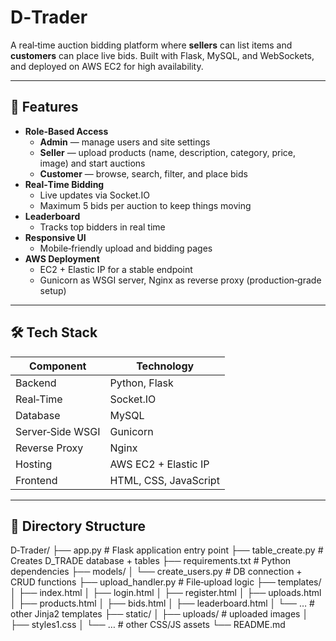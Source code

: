 # D‑Trader

A real‑time auction bidding platform where **sellers** can list items and **customers** can place live bids. Built with Flask, MySQL, and WebSockets, and deployed on AWS EC2 for high availability.

---

## 🚀 Features

- **Role‑Based Access**  
  - **Admin** — manage users and site settings  
  - **Seller** — upload products (name, description, category, price, image) and start auctions  
  - **Customer** — browse, search, filter, and place bids  
- **Real‑Time Bidding**  
  - Live updates via Socket.IO  
  - Maximum 5 bids per auction to keep things moving  
- **Leaderboard**  
  - Tracks top bidders in real time  
- **Responsive UI**  
  - Mobile‑friendly upload and bidding pages  
- **AWS Deployment**  
  - EC2 + Elastic IP for a stable endpoint  
  - Gunicorn as WSGI server, Nginx as reverse proxy (production‑grade setup)

---

## 🛠️ Tech Stack

| Component       | Technology               |
| --------------- | ------------------------ |
| Backend         | Python, Flask            |
| Real‑Time       | Socket.IO                |
| Database        | MySQL                    |
| Server‑Side WSGI| Gunicorn                 |
| Reverse Proxy   | Nginx                    |
| Hosting         | AWS EC2 + Elastic IP     |
| Frontend        | HTML, CSS, JavaScript    |

---

## 📁 Directory Structure

D‑Trader/ ├── app.py # Flask application entry point ├── table_create.py # Creates D_TRADE database + tables ├── requirements.txt # Python dependencies ├── models/ │ └── create_users.py # DB connection + CRUD functions ├── upload_handler.py # File‑upload logic ├── templates/ │ ├── index.html │ ├── login.html │ ├── register.html │ ├── uploads.html │ ├── products.html │ ├── bids.html │ ├── leaderboard.html │ └── … # other Jinja2 templates ├── static/ │ ├── uploads/ # uploaded images │ ├── styles1.css │ └── … # other CSS/JS assets └── README.md
